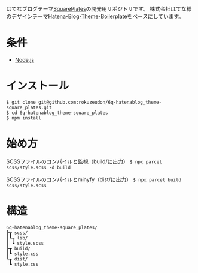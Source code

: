 はてなブログテーマ[SquarePlates](http://blog.hatena.ne.jp/-/store/theme/17680117126987361304)の開発用リポジトリです。
株式会社はてな様のデザインテーマ[Hatena-Blog-Theme-Boilerplate](https://github.com/hatena/Hatena-Blog-Theme-Boilerplate)をベースにしています。



# 条件

- [Node.js](https://nodejs.org/)

# インストール

```
$ git clone git@github.com:rokuzeudon/6q-hatenablog_theme-square_plates.git
$ cd 6q-hatenablog_theme-square_plates
$ npm install
```

# 始め方

SCSSファイルのコンパイルと監視（build/に出力）
`$ npx parcel scss/style.scss -d build`

SCSSファイルのコンパイルとminyfy（dist/に出力）
`$ npx parcel build scss/style.scss`

# 構造

```
6q-hatenablog_theme-square_plates/
┣┳ scss/
┃┗┳ lib/
┃ ┗ style.scss
┣┳ build/
┃┗ style.css
┗┳ dist/
 ┗ style.css
```
